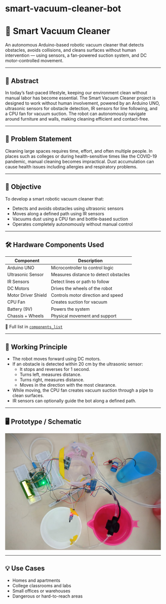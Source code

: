# smart-vacuum-cleaner-bot
# 🤖 Smart Vacuum Cleaner

An autonomous Arduino-based robotic vacuum cleaner that detects obstacles, avoids collisions, and cleans surfaces without human intervention — using sensors, a fan-powered suction system, and DC motor-controlled movement.

---

## 🧠 Abstract

In today’s fast-paced lifestyle, keeping our environment clean without manual labor has become essential. The Smart Vacuum Cleaner project is designed to work without human involvement, powered by an Arduino UNO, ultrasonic sensors for obstacle detection, IR sensors for line following, and a CPU fan for vacuum suction. The robot can autonomously navigate around furniture and walls, making cleaning efficient and contact-free.

---

## 🚩 Problem Statement

Cleaning large spaces requires time, effort, and often multiple people. In places such as colleges or during health-sensitive times like the COVID-19 pandemic, manual cleaning becomes impractical. Dust accumulation can cause health issues including allergies and respiratory problems.

---

## 🎯 Objective

To develop a smart robotic vacuum cleaner that:
- Detects and avoids obstacles using ultrasonic sensors
- Moves along a defined path using IR sensors
- Vacuums dust using a CPU fan and bottle-based suction
- Operates completely autonomously without manual control

---

## 🛠️ Hardware Components Used

| Component              | Description                                 |
|------------------------|---------------------------------------------|
| Arduino UNO            | Microcontroller to control logic            |
| Ultrasonic Sensor      | Measures distance to detect obstacles       |
| IR Sensors             | Detect lines or path to follow              |
| DC Motors              | Drives the wheels of the robot              |
| Motor Driver Shield    | Controls motor direction and speed          |
| CPU Fan                | Creates suction for vacuum                  |
| Battery (9V)           | Powers the system                           |
| Chassis + Wheels       | Physical movement and support               |

📄 Full list in [`components_list`](components_list)

---

## 🔧 Working Principle

- The robot moves forward using DC motors.
- If an obstacle is detected within 20 cm by the ultrasonic sensor:
  - It stops and reverses for 1 second.
  - Turns left, measures distance.
  - Turns right, measures distance.
  - Moves in the direction with the most clearance.
- While moving, the CPU fan creates vacuum suction through a pipe to clean surfaces.
- IR sensors can optionally guide the bot along a defined path.

---
## 🖥️ Prototype / Schematic

![Prototype.png](Prototype.png)


---

## 💡 Use Cases

- Homes and apartments
- College classrooms and labs
- Small offices or warehouses
- Dangerous or hard-to-reach areas



